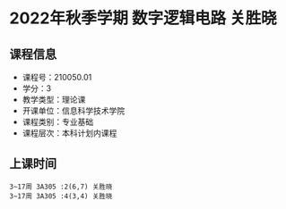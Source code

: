 # 2022年秋季学期 数字逻辑电路 关胜晓






## 课程信息

- 课程号：210050.01
- 学分：3
- 教学类型：理论课
- 开课单位：信息科学技术学院
- 课程类别：专业基础
- 课程层次：本科计划内课程

## 上课时间

```
3~17周 3A305 :2(6,7) 关胜晓
3~17周 3A305 :4(3,4) 关胜晓
```

